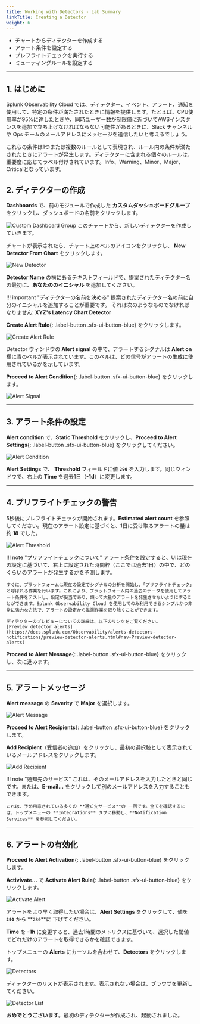 ```yaml
---
title: Working with Detectors - Lab Summary
linkTitle: Creating a Detector
weight: 6
---
```


* チャートからディテクターを作成する
* アラート条件を設定する
* プレフライトチェックを実行する
* ミューティングルールを設定する

---

## 1. はじめに

Splunk Observability Cloud では、ディテクター、イベント、アラート、通知を使用して、特定の条件が満たされたときに情報を提供します。たとえば、CPU使用率が95%に達したときや、同時ユーザー数が制限値に近づいてAWSインスタンスを追加で立ち上げなければならない可能性があるときに、Slack チャンネルや Ops チームのメールアドレスにメッセージを送信したいと考えるでしょう。

これらの条件は1つまたは複数のルールとして表現され、ルール内の条件が満たされたときにアラートが発生します。ディテクターに含まれる個々のルールは、重要度に応じてラベル付けされています。Info、Warning、Minor、Major、Criticalとなっています。

## 2. ディテクターの作成

**Dashboards** で、前のモジュールで作成した **カスタムダッシュボードグループ** をクリックし、ダッシュボードの名前をクリックします。

![Custom Dashboard Group](../../../images/custom-dashboard-group.png)
このチャートから、新しいディテクターを作成していきます。

チャートが表示されたら、チャート上のベルのアイコンをクリックし、 **New Detector From Chart** をクリックします。

![New Detector](../../../images/new-detector.png)

**Detector Name** の横にあるテキストフィールドで、提案されたディテクター名の最初に、**あなたののイニシャル** を追加してください。

!!! important "ディテクターの名前を決める"
    提案されたディテクター名の前に自分のイニシャルを追加することが重要です。
    それは次のようなものでなければなりません: **XYZ's Latency Chart Detector**

**Create Alert Rule**{: .label-button .sfx-ui-button-blue} をクリックします。

![Create Alert Rule](../../../images/create-alert-rule.png)

Detector ウィンドウの **Alert signal** の中で、アラートするシグナルは **Alert on** 欄に青のベルが表示されています。このベルは、どの信号がアラートの生成に使用されているかを示しています。

**Proceed to Alert Condition**{: .label-button .sfx-ui-button-blue} をクリックします。

![Alert Signal](../../../images/alert-signal.png)

---

## 3. アラート条件の設定

**Alert condition** で、**Static Threshold** をクリックし、**Proceed to Alert Settings**{: .label-button .sfx-ui-button-blue} をクリックしてください。

![Alert Condition](../../../images/alert-condition.png)

**Alert Settings** で、 **Threshold** フィールドに値 **`290`** を入力します。同じウィンドウで、右上の **Time** を過去1日（**-1d**）に変更します。

---

## 4. プリフライトチェックの警告

5秒後にプレフライトチェックが開始されます。**Estimated alert count** を参照してください。現在のアラート設定に基づくと、1日に受け取るアラートの量は約 **18** でした。

![Alert Threshold](../../../images/alert-threshold.png)

!!! note "プリフライトチェックについて"
    アラート条件を設定すると、UIは現在の設定に基づいて、右上に設定された時間枠（ここでは過去1日）の中で、どのくらいのアラートが発生するかを予測します。

    すぐに、プラットフォームは現在の設定でシグナルの分析を開始し、「プリフライトチェック」と呼ばれる作業を行います。これにより、プラットフォーム内の過去のデータを使用してアラート条件をテストし、設定が妥当であり、誤って大量のアラートを発生させないようにすることができます。Splunk Observability Cloud を使用してのみ利用できるシンプルかつ非常に強力な方法で、アラートの設定から推測作業を取り除くことができます。

    ディテクターのプレビューについての詳細は、以下のリンクをご覧ください。
    [Preview detector alerts](https://docs.splunk.com/Observability/alerts-detectors-notifications/preview-detector-alerts.html#nav-Preview-detector-alerts)

**Proceed to Alert Message**{: .label-button .sfx-ui-button-blue} をクリックし、次に進みます。

---

## 5. アラートメッセージ

**Alert message** の **Severity** で **Major** を選択します。

![Alert Message](../../../images/alert-message.png)

**Proceed to Alert Recipients**{: .label-button .sfx-ui-button-blue} をクリックします。

**Add Recipient**（受信者の追加）をクリックし、最初の選択肢として表示されているメールアドレスをクリックします。

![Add Recipient](../../../images/add-recipient.png)

!!! note "通知先のサービス"
    これは、そのメールアドレスを入力したときと同じです。または、**E-mail...** をクリックして別のメールアドレスを入力することもできます。

    これは、予め用意されている多くの **通知先サービス**の 一例です。全てを確認するには、トップメニューの **Integrations** タブに移動し、**Notification Services** を参照してください。

---

## 6. アラートの有効化

**Proceed to Alert Activation**{: .label-button .sfx-ui-button-blue} をクリックします。

**Activivate...** で **Activate Alert Rule**{: .label-button .sfx-ui-button-blue} をクリックします。

![Activate Alert](../../../images/activate-alert.png)

アラートをより早く取得したい場合は、**Alert Settings** をクリックして、値を **`290`** から **`280`**に 下げてください。

**Time** を **-1h** に変更すると、過去1時間のメトリクスに基づいて、選択した閾値でどれだけのアラートを取得できるかを確認できます。

トップメニューの **Alerts** にカーソルを合わせて、**Detectors** をクリックします。

![Detectors](../../../images/detectors-menu.png)

ディテクターのリストが表示されます。表示されない場合は、ブラウザを更新してください。

![Detector List](../../../images/detectors.png)

**おめでとうございます**。最初のディテクターが作成され、起動されました。
